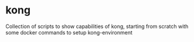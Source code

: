 # kong
Collection of scripts to show capabilities of kong, starting from scratch with some docker commands to setup kong-environment
